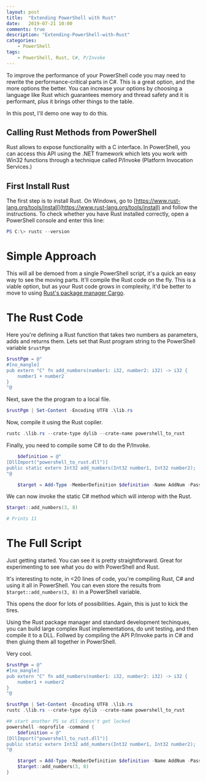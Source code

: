 ```yaml
---
layout: post
title:  "Extending PowerShell with Rust"
date:   2019-07-21 10:00
comments: true
description: "Extending-PowerShell-with-Rust"
categories:
    - PowerShell
tags:
    - PowerShell, Rust, C#, P/Invoke
---
```


To improve the performance of your PowerShell code you may need to rewrite the performance-critical parts in C#. This is a great option, and the more options the better. You can increase your options by choosing a language like Rust which guarantees memory and thread safety and it is performant, plus it brings other things to the table.

In this post, I'll demo one way to do this.

## Calling Rust Methods from PowerShell

Rust allows to expose functionality with a C interface. In PowerShell, you can access this API using the .NET framework which lets you work with Win32 functions through a technique called P/Invoke (Platform Invocation Services.)

##  First Install Rust

The first step is to install Rust. On Windows, go to [https://www.rust-lang.org/tools/install](https://www.rust-lang.org/tools/install) and follow the instructions. To check whether you have Rust installed correctly, open a PowerShell console and enter this line:

```powershell
PS C:\> rustc --version
```

# Simple Approach

This will all be demoed from a single PowerShell script, it's a quick an easy way to see the moving parts. It'll compile the Rust code on the fly. This is a viable option, but as your Rust code grows in complexity, it'd be better to move to using [Rust's package manager Cargo](https://doc.rust-lang.org/cargo/).


# The Rust Code

Here you're defining a Rust function that takes two numbers as parameters, adds and returns them. Lets set that Rust program string to the PowerShell variable `$rustPgm`

```powershell
$rustPgm = @"
#[no_mangle]
pub extern "C" fn add_numbers(number1: i32, number2: i32) -> i32 {
    number1 + number2
}
"@
```

Next, save the the program to a local file.

```powershell
$rustPgm | Set-Content -Encoding UTF8 .\lib.rs
```

Now, compile it using the Rust copiler.

```powershell
rustc .\lib.rs --crate-type dylib --crate-name powershell_to_rust
```

Finally, you need to compile some C# to do the P/Invoke.

```powershell
    $definition = @"
[DllImport("powershell_to_rust.dll")]
public static extern Int32 add_numbers(Int32 number1, Int32 number2);
"@

    $target = Add-Type -MemberDefinition $definition -Name AddNum -PassThru
```

We can now invoke the static C# method which will interop with the Rust.

```powershell
$target::add_numbers(3, 8)

# Prints 11
```

# The Full Script

Just getting started. You can see it is pretty straightforward. Great for experimenting to see what you do with PowerShell and Rust.

It's interesting to note, in <20 lines of code, you're compiling Rust, C# and using it all in PowerShell. You can even store the results from `$target::add_numbers(3, 8)` in a PowerShell variable.

This opens the door for lots of possibilities. Again, this is just to kick the tires.

Using the Rust package manager and standard development techinques, you can build large complex Rust implementations, do unit testing, and then compile it to a DLL. Follwed by compiling the API P/Invoke parts in C# and then gluing them all together in PowerShell.

Very cool.

```powershell
$rustPgm = @"
#[no_mangle]
pub extern "C" fn add_numbers(number1: i32, number2: i32) -> i32 {
    number1 + number2
}
"@

$rustPgm | Set-Content -Encoding UTF8 .\lib.rs
rustc .\lib.rs --crate-type dylib --crate-name powershell_to_rust

## start another PS so dll doesn't get locked
powershell -noprofile -command {
    $definition = @"
[DllImport("powershell_to_rust.dll")]
public static extern Int32 add_numbers(Int32 number1, Int32 number2);
"@

    $target = Add-Type -MemberDefinition $definition -Name AddNum -PassThru
    $target::add_numbers(3, 8)
}
```